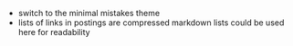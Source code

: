 - switch to the minimal mistakes theme
- lists of links in postings are compressed 
  markdown lists could be used here for readability
